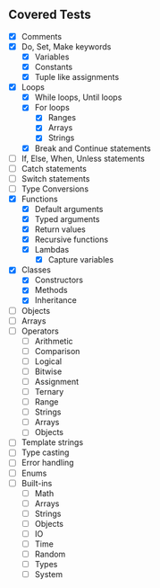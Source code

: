 ## Covered Tests

- [x] Comments
- [x] Do, Set, Make keywords
    - [x] Variables
    - [x] Constants
    - [x] Tuple like assignments
- [x] Loops
    - [x] While loops, Until loops
    - [x] For loops
        - [x] Ranges
        - [x] Arrays
        - [x] Strings
    - [x] Break and Continue statements
- [ ] If, Else, When, Unless statements
- [ ] Catch statements
- [ ] Switch statements
- [ ] Type Conversions
- [x] Functions
    - [x] Default arguments
    - [x] Typed arguments
    - [x] Return values
    - [X] Recursive functions
    - [x] Lambdas
        - [x] Capture variables
- [x] Classes
    - [x] Constructors
    - [x] Methods
    - [x] Inheritance
- [ ] Objects
- [ ] Arrays
- [ ] Operators
    - [ ] Arithmetic
    - [ ] Comparison
    - [ ] Logical
    - [ ] Bitwise
    - [ ] Assignment
    - [ ] Ternary
    - [ ] Range
    - [ ] Strings
    - [ ] Arrays
    - [ ] Objects
- [ ] Template strings
- [ ] Type casting
- [ ] Error handling
- [ ] Enums
- [ ] Built-ins
    - [ ] Math
    - [ ] Arrays
    - [ ] Strings
    - [ ] Objects
    - [ ] IO
    - [ ] Time
    - [ ] Random
    - [ ] Types
    - [ ] System